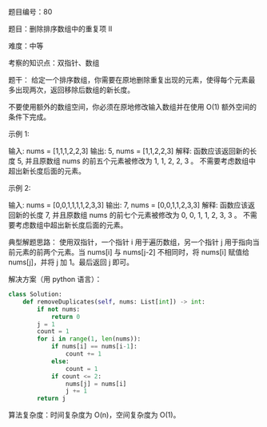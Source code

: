 题目编号：80

题目：删除排序数组中的重复项 II

难度：中等

考察的知识点：双指针、数组

题干：
给定一个排序数组，你需要在原地删除重复出现的元素，使得每个元素最多出现两次，返回移除后数组的新长度。

不要使用额外的数组空间，你必须在原地修改输入数组并在使用 O(1) 额外空间的条件下完成。

示例 1:

输入: nums = [1,1,1,2,2,3]
输出: 5, nums = [1,1,2,2,3]
解释:
函数应该返回新的长度 5, 并且原数组 nums 的前五个元素被修改为 1, 1, 2, 2, 3 。
不需要考虑数组中超出新长度后面的元素。

示例 2:

输入: nums = [0,0,1,1,1,1,2,3,3]
输出: 7, nums = [0,0,1,1,2,3,3]
解释:
函数应该返回新的长度 7, 并且原数组 nums 的前七个元素被修改为 0, 0, 1, 1, 2, 3, 3 。
不需要考虑数组中超出新长度后面的元素。

典型解题思路：
使用双指针，一个指针 i 用于遍历数组，另一个指针 j 用于指向当前元素的前两个元素。当 nums[i] 与 nums[j-2] 不相同时，将 nums[i] 赋值给 nums[j]，并将 j 加 1。最后返回 j 即可。

解决方案（用 python 语言）：

```python
class Solution:
    def removeDuplicates(self, nums: List[int]) -> int:
        if not nums:
            return 0
        j = 1
        count = 1
        for i in range(1, len(nums)):
            if nums[i] == nums[i-1]:
                count += 1
            else:
                count = 1
            if count <= 2:
                nums[j] = nums[i]
                j += 1
        return j
```

算法复杂度：时间复杂度为 O(n)，空间复杂度为 O(1)。